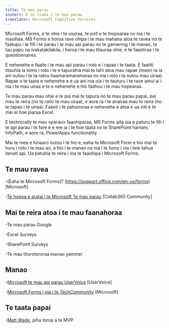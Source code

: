 ```yaml
---
title: Te mau parau
inshort: E te tiama i te mau parau
translator: Microsoft Cognitive Services
---
```


Microsoft Forms, e te ohie i te uiuiraa, te poll e te hiopoaraa no nia i te mauihaa. MS Forms e horoa
rave ohipa i te mau mahana atoa te ravea no te faatupu i te fifi i te parau i te mau api parau no te
garnering i te manao, te tau papu na ivakatakilakila, i horoa i te mau titauraa ohie, e te
faaotiraa i te questionnaires.

E nehenehe e faaite i te mau api parau i roto e i rapae i te taata. E faatiti
titauhia ia tomo i roto i te e tapurahia mai te tahi atoa mau rapae
(maori ra ia ani outou i te ta ratou haamaramaramaraa no nia i roto i ta outou mau uiraa).
Rapae o te taata e nehenehe e e ua ani roa oia i te tauturu i te rave amui ai i nia i te mau uiraa e te
e nehenehe e hio faahou i te mau hopearaa.

Te mau parau mau ohie e te pia mai te tapura no te mau parau papai, pai mau te reira (no te
ratio te mau uiraa), e aore ra i te anairaa mau te reira (no te tapao i te uiraa). Faaoti i te
pahonoraa e nehenehe e atoa e ua iriti e te mai ei hoe piaraa Excel.

E technically te mau «parau» faaohiparaa, MS Forms aita oia e paturu
te fifi i te api parau i te fare e e ere ia i te hoe taata no te SharePoint hamani,
InfoPath, e aore ra, PowerApps functionality.

Mai te mea e hinaaro outou i te hio e, eaha te Microsoft Form e hio mai te huru i roto i te mau ao,
a hio i te manao no nia i te hono i nia i teie tahua itenati api. Ua patuhia te reira i
ma te faaohipa i Microsoft Forms.

Te mau ravea
---------

-[Eaha te Microsoft Forms]? (https://support.office.com/en-us/forms)
    \[Microsoft\]

-[Te hopea e aratai i te Microsoft
    Te mau parau](https://collab365.community/ultimate-guide-microsoft-forms/)
    \[Collab365 Community\]

Mai te reira atoa i te mau faanahoraa
------------

-Te mau parau Google

-Excel Surveys

-SharePoint Surveys

-Te mau titorotororaa manao yammer

Manao
---------

-[Microsoft te mau api parau UserVoice](https://microsoftforms.uservoice.com/forums/386451-welcome-to-microsoft-forms-suggestion-box)
    \[UserVoice\]

-[Microsoft Forms i nia i te TechCommunity](https://techcommunity.microsoft.com/t5/Microsoft-Forms/ct-p/MicrosoftForms)
    \[Microsoft\]

Te taata papai
---------

-[Matt Wade](https://www.linkedin.com/in/thatmattwade/), piha toroa a te MVP


